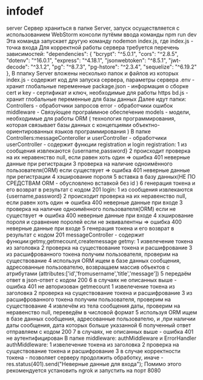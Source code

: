 # infodef
 server
Сервер храниться в папке Server, запуск осуществляется с использованием WebStorm консоли путёмм ввода команды npm run dev
Эта команда запускает другую команду nodemon index.js, где index.js - точка входа
Для корректной работы сервера требуется перечень зависимостей:
"dependencies": {
    "bcrypt": "^5.0.1",
    "cors": "^2.8.5",
    "dotenv": "^16.0.1",
    "express": "^4.18.1",
    "jsonwebtoken": "^8.5.1",
    "jwt-decode": "^3.1.2",
    "pg": "^8.7.3",
    "pg-hstore": "^2.3.4",
    "sequelize": "^6.19.2"
  },
В ппапку Server вложены несколько папок и файлов из которых 
index.js - содержит код для запуска сервера, параметры сервера
.env - хранит глобальные переменные
package.json - информация о сборке
cert и key - сертификат и ключ, необходимые для работы https
bd.js - хранит глобальные переменные для базы данных
Далее идут папки:
Controllers - обработчики запросов
error - обработчики ошибок
middleware - Связу́ющее програ́ммное обеспе́чение 
models - модели, необходимые для работы ORM ( технология программирования, которая связывает базы данных с концепциями объектно-ориентированных языков программирования  )
В папке Controllers:messageConteroller и userController - обработчики
userController - содержит функции registration и login
registration:
1 из сообщения извлекаются {username,password}
2 происходит проверка на их неравенство null, если равен хоть один => ошибка 401 неверные данные при регистрации
3 проверка на наличие одноимённого пользователя(ORM) если существует => ошибка 401 неверные данные при регистрации
4 хэширование пороля
5 вставка в базу данных(НЕ ПО СРЕДСТВАМ ORM - обусловлено вставкой без id )
6 генерация токена и его возврат в результат с кодом 201
login:
1 из сообщения извлекаются {username,password}
2 происходит проверка на их неравенство null, если равен хоть один => ошибка 400 неверные данные при входе
3 проверка на наличие одноимённого пользователя(ORM) если не существует => ошибка 400 неверные данные при входе
4 хэширование пороля и сравнение поролей если не эквивалентны => ошибка 400 неверные данные при входе
5 генерация токена и его возврат в результат с кодом 201
messageController - содержит функции:getmy,getmecount,createmessage
getmy:
1 извелечение токена из заголовка
2 проверка на существование токена и расшифрование
3 из расшифрованного токена получим пользователя, проверим на существование
4 используя ORM ищем в базе данных сообщения, адресованные пользователю, возвращаем массив объектов с атрибутами (attributes:['id','fromusername','title','message'])
5 передаём ответ в json-ответ с кодом 200
6 в случаях не описанных выше - ошибка 401 не авторизован
getmecount
1 извелечение токена из заголовка
2 проверка на существование токена и расшифрование
3 из расшифрованного токена получим пользователя, проверим на существование
4 извлечём из тела сообщения даты, проверим на неравенство null, переведём в числовой формат
5  используя ORM ищем в базе данных сообщения, адресованные пользователю, и ,при наличии даты сообщения, дата которых больше указанной
6 полученный ответ отправляем c кодом 200
7 в случаях, не описанных выше - ошибка 401 не аутентифицирован
В папке middleware: authMiddleware и ErrorHandler
authMiddleware:
1 извелечение токена из заголовка
2 проверка на существование токена и расшифрование
3 в случае корректности токена - позволяет серверу продолжить обработку, иначе - res.status(401).send("Неверные данные для входа");
Помимо этого рекомендуется установить ngrok и запустить на порт 8080